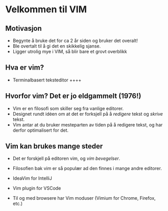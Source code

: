 # Velkommen til VIM

## Motivasjon
- Begynte å bruke det for ca 2 år siden og bruker det overalt!
- Ble overtalt til å gi det en skikkelig sjanse. 
- Ligger utrolig mye i VIM, så blir bare et grovt overblikk

## Hva er vim?
- Terminalbasert teksteditor ++++

## Hvorfor vim? Det er jo eldgammelt (1976!)
- Vim er en filosofi som skiller seg fra vanlige editorer. 
- Designet rundt idéen om at det er forksjell på å *redigere* tekst og *skrive* tekst.
- Vim antar at du bruker mesteparten av tiden på å redigere tekst, og har derfor optimalisert for det. 


## Vim kan brukes mange steder
- Det er forskjell på editoren vim, og _vim bevegelser_. 

- Filosofien bak vim er så populær ad den finnes i mange andre editorer. 
- IdeaVim for IntelliJ
- Vim plugin for VSCode
- Til og med browsere har Vim moduser (Vimium for Chrome, Firefox, etc.)

